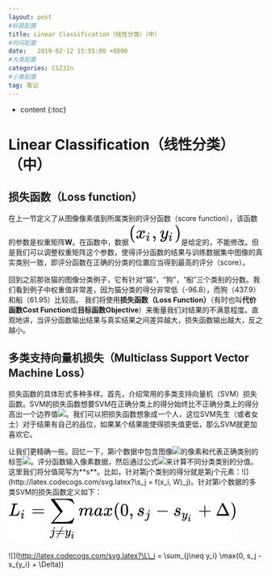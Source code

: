 ```yaml
---
layout: post
#标题配置
title: Linear Classification（线性分类）（中）
#时间配置
date:   2019-02-12 15:55:00 +0800
#大类配置
categories: CS231n
#小类配置
tag: 笔记
---
```


* content
{:toc}

# Linear Classification（线性分类）（中）


## 损失函数（Loss function）

在上一节定义了从图像像素值到所属类别的评分函数（score function），该函数的参数是权重矩阵**W**。在函数中，数据![(x_i,y_i)](/styles/images/2019-02-11-linear-classification-1/equation9.svg)是给定的，不能修改。但是我们可以调整权重矩阵这个参数，使得评分函数的结果与训练数据集中图像的真实类别一致，即评分函数在正确的分类的位置应当得到最高的评分（score）。

回到之前那张猫的图像分类例子，它有针对“猫”，“狗”，“船”三个类别的分数。我们看到例子中权重值非常差，因为猫分类的得分非常低（-96.8），而狗（437.9）和船（61.95）比较高。
我们将使用**损失函数（Loss Function）**（有时也叫**代价函数Cost Function**或**目标函数Objective**）来衡量我们对结果的不满意程度。直观地讲，当评分函数输出结果与真实结果之间差异越大，损失函数输出越大，反之越小。

## 多类支持向量机损失（Multiclass Support Vector Machine Loss）

损失函数的具体形式多种多样。首先，介绍常用的多类支持向量机（SVM）损失函数。SVM的损失函数想要SVM在正确分类上的得分始终比不正确分类上的得分高出一个边界值![](http://latex.codecogs.com/svg.latex?\Delta)。我们可以把损失函数想象成一个人，这位SVM先生（或者女士）对于结果有自己的品位，如果某个结果能使得损失值更低，那么SVM就更加喜欢它。

让我们更精确一些。回忆一下，第i个数据中包含图像![](http://latex.codecogs.com/svg.latex?\x_i)的像素和代表正确类别的标签![](http://latex.codecogs.com/svg.latex?\y_i)。评分函数输入像素数据，然后通过公式![](http://latex.codecogs.com/svg.latex?\f(xi,W))来计算不同分类类别的分值。这里我们将分值简写为**s**。比如，针对第j个类别的得分就是第j个元素：![](http://latex.codecogs.com/svg.latex?\s_j = f(x_i, W)_j)。针对第i个数据的多类SVM的损失函数定义如下：
![](/styles/images/2019-02-12-linear-classification-2/equation1.svg)

![](http://latex.codecogs.com/svg.latex?\L\_i = \\sum\_{j\\neq y\_i} \\max(0, s\_j - s_{y_i} + \\Delta))